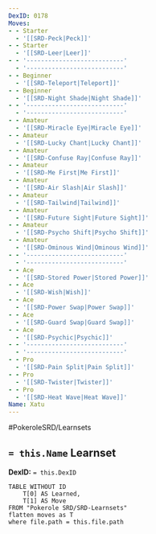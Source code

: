 ```yaml
---
DexID: 0178
Moves:
- - Starter
  - '[[SRD-Peck|Peck]]'
- - Starter
  - '[[SRD-Leer|Leer]]'
- - '---------------------------'
  - '---------------------------'
- - Beginner
  - '[[SRD-Teleport|Teleport]]'
- - Beginner
  - '[[SRD-Night Shade|Night Shade]]'
- - '---------------------------'
  - '---------------------------'
- - Amateur
  - '[[SRD-Miracle Eye|Miracle Eye]]'
- - Amateur
  - '[[SRD-Lucky Chant|Lucky Chant]]'
- - Amateur
  - '[[SRD-Confuse Ray|Confuse Ray]]'
- - Amateur
  - '[[SRD-Me First|Me First]]'
- - Amateur
  - '[[SRD-Air Slash|Air Slash]]'
- - Amateur
  - '[[SRD-Tailwind|Tailwind]]'
- - Amateur
  - '[[SRD-Future Sight|Future Sight]]'
- - Amateur
  - '[[SRD-Psycho Shift|Psycho Shift]]'
- - Amateur
  - '[[SRD-Ominous Wind|Ominous Wind]]'
- - '---------------------------'
  - '---------------------------'
- - Ace
  - '[[SRD-Stored Power|Stored Power]]'
- - Ace
  - '[[SRD-Wish|Wish]]'
- - Ace
  - '[[SRD-Power Swap|Power Swap]]'
- - Ace
  - '[[SRD-Guard Swap|Guard Swap]]'
- - Ace
  - '[[SRD-Psychic|Psychic]]'
- - '---------------------------'
  - '---------------------------'
- - Pro
  - '[[SRD-Pain Split|Pain Split]]'
- - Pro
  - '[[SRD-Twister|Twister]]'
- - Pro
  - '[[SRD-Heat Wave|Heat Wave]]'
Name: Xatu
---
```


#PokeroleSRD/Learnsets

## `= this.Name` Learnset

**DexID:** `= this.DexID`

```dataview
TABLE WITHOUT ID
    T[0] AS Learned,
    T[1] AS Move
FROM "Pokerole SRD/SRD-Learnsets"
flatten moves as T
where file.path = this.file.path
```
